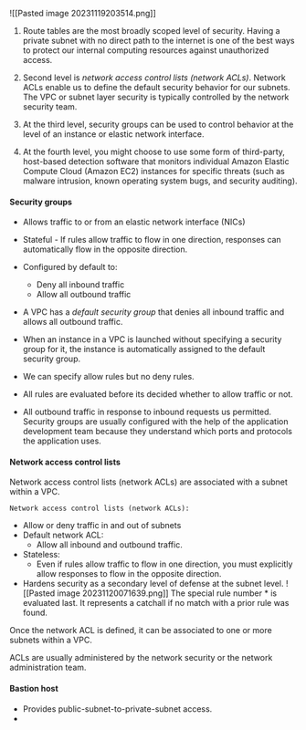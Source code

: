 ![[Pasted image 20231119203514.png]]
1. Route tables are the most broadly scoped level of security. Having a private subnet with no direct path to the internet is one of the best ways to protect our internal computing resources against unauthorized access.

2. Second level is *network access control lists (network ACLs)*. Network ACLs enable us to define the default security behavior for our subnets. The VPC or subnet layer security is typically controlled by the network security team. 

3. At the third level, security groups can be used to control behavior at the level of an instance or elastic network interface.

4. At the fourth level, you might choose to use some form of third-party, host-based detection software that monitors individual Amazon Elastic Compute Cloud (Amazon EC2) instances for specific threats (such as malware intrusion, known operating system bugs, and security auditing).

#### Security groups
- Allows traffic to or from an elastic network interface (NICs)
- Stateful - If rules allow traffic to flow in one direction, responses can automatically flow in the opposite direction.
- Configured by default to:
	- Deny all inbound traffic
	- Allow all outbound traffic

- A VPC has a *default security group* that denies all inbound traffic and allows all outbound traffic.
- When an instance in a VPC is launched without specifying a security group for it, the instance is automatically assigned to the default security group.
- We can specify allow rules but no deny rules.
- All rules are evaluated before its decided whether to allow traffic or not.
- All outbound traffic in response to inbound requests us permitted.
Security groups are usually configured with the help of the application development team because they understand which ports and protocols the application uses.

#### Network access control lists
Network access control lists (network ACLs) are associated with a subnet within a VPC.

`Network access control lists (network ACLs):`
- Allow or deny traffic in and out of subnets
- Default network ACL:
	- Allow all inbound and outbound traffic.
- Stateless:
	- Even if rules allow traffic to flow in one direction, you must explicitly allow responses to flow in the opposite direction.
- Hardens security as a secondary level of defense at the subnet level.
![[Pasted image 20231120071639.png]]
The special rule number \* is evaluated last. It represents a catchall if no match with a prior rule was found.

Once the network ACL is defined, it can be associated to one or more subnets within a VPC.

ACLs are usually administered by the network security or the network administration team.


#### Bastion host
- Provides public-subnet-to-private-subnet access.
- 